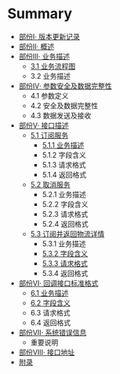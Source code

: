 # Summary

* [部份Ⅰ· 版本更新记录](ban-ben-geng-xin-ji-lu.md)
* [部份Ⅱ· 概述](gai-shu.md)
* [部份Ⅲ· 业务描述](ye-wu-miao-shu.md)
  * [3.1 业务流程图](ye-wu-miao-shu/zhong-yao-shuo-ming.md)
  * 3.2 业务描述
* [部份Ⅳ· 参数安全及数据完整性](can-shu-an-quan-ji-shu-ju-wan-zheng-xing.md)
  * 4.1 参数定义
  * 4.2 安全及数据完整性
  * 4.3 数据发送及接收
* [部份Ⅴ· 接口描述](jie-kou-miao-shu.md)
  * [5.1 订阅服务](jie-kou-miao-shu/zhong-yao-shuo-ming.md)
    * [5.1.1 业务描述](jie-kou-miao-shu/zhong-yao-shuo-ming/ding-yue.md)
    * 5.1.2 字段含义
    * 5.1.3 请求格式
    * 5.1.4 返回格式
  * [5.2 取消服务](jie-kou-miao-shu/qu-xiao-fu-wu.md)
    * 5.2.1 业务描述
    * 5.2.2 字段含义
    * 5.2.3 请求格式
    * 5.2.4 返回格式
  * [5.3 订阅并返回物流详情](jie-kou-miao-shu/ding-yue-bing-fan-hui-wu-liu-xiang-qing.md)
    * 5.3.1 业务描述
    * [5.3.2 字段含义](jie-kou-miao-shu/ding-yue-bing-fan-hui-wu-liu-xiang-qing/532-zi-duan-han-yi.md)
    * [5.3.3 请求格式](jie-kou-miao-shu/ding-yue-bing-fan-hui-wu-liu-xiang-qing/533.md)
    * 5.3.4 返回格式
* [部份Ⅵ· 回调接口标准格式](hui-diao-jie-kou-biao-zhun-ge-shi.md)
  * [6.1 业务描述](hui-diao-jie-kou-biao-zhun-ge-shi/zhong-yao-shuo-ming.md)
  * [6.2 字段含义](hui-diao-jie-kou-biao-zhun-ge-shi/62-zi-duan-han-yi.md)
  * 6.3 请求格式
  * 6.4 返回格式
* [部份Ⅶ· 系统错误信息](xi-tong-cuo-wu-xin-xi.md)
  * 重要说明
* [部份Ⅷ· 接口地址](README.md)
* [附录](fu-jian.md)

